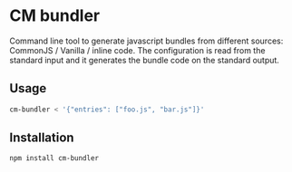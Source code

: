 CM bundler
==========

Command line tool to generate javascript bundles from different sources: CommonJS / Vanilla / inline code.
The configuration is read from the standard input and it generates the bundle code on the standard output.

Usage
-----

```bash
cm-bundler < '{"entries": ["foo.js", "bar.js"]}'
```

Installation
------------

```bash
npm install cm-bundler
```
